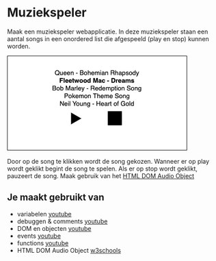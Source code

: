 # Muziekspeler

Maak een muziekspeler webapplicatie. In deze muziekspeler staan een aantal songs in een onordered list die afgespeeld (play en stop) kunnen worden.

![Film ui](images/Muziekspeler-ui.png)

Door op de song te klikken wordt de song gekozen. Wanneer er op play wordt geklikt begint de song te spelen. Als er op stop wordt geklikt, pauzeert de song. Maak gebruik van het [HTML DOM Audio Object](https://www.w3schools.com/jsref/dom_obj_audio.asp)

## Je maakt gebruikt van
- variabelen [youtube](https://www.youtube.com/watch?v=A6YVhg9GgPE)
- debuggen & comments [youtube](https://www.youtube.com/watch?v=XUYCOm38SWY)
- DOM en objecten [youtube](https://www.youtube.com/watch?v=k81rBKqwDhU)
- events [youtube](https://www.youtube.com/watch?v=6jYEabxJXxg)
- functions [youtube](https://www.youtube.com/watch?v=lleIeTMaFRo)
- HTML DOM Audio Object [w3schools](https://www.w3schools.com/jsref/dom_obj_audio.asp)
